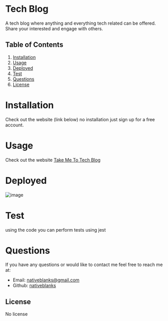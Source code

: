 
# Tech Blog  
A tech blog where anything and everything tech related can be offered. Share your interested and engage with others.
    
## Table of Contents
    
1. [Installation](#installation)
2. [Usage](#usage)
3. [Deployed](#deployed)
4. [Test](#test)
5. [Questions](#questions)
6. [License](#license)
    
# Installation
Check out the website (link below) no installation just sign up for a free account.
# Usage
Check out the website [Take Me To Tech Blog](https://damp-waters-98759.herokuapp.com/)
# Deployed
![image](https://user-images.githubusercontent.com/86581872/140675054-22ff5d5e-2a96-4ae3-9eff-54014be3a641.png)

# Test
using the code you can perform tests using jest
# Questions
If you have any questions or would like to contact me feel free to reach me at:
- Email: nativeblanks@gmail.com
- Github: [nativeblanks](https://github.com/nativeblanks)
## License
No license
